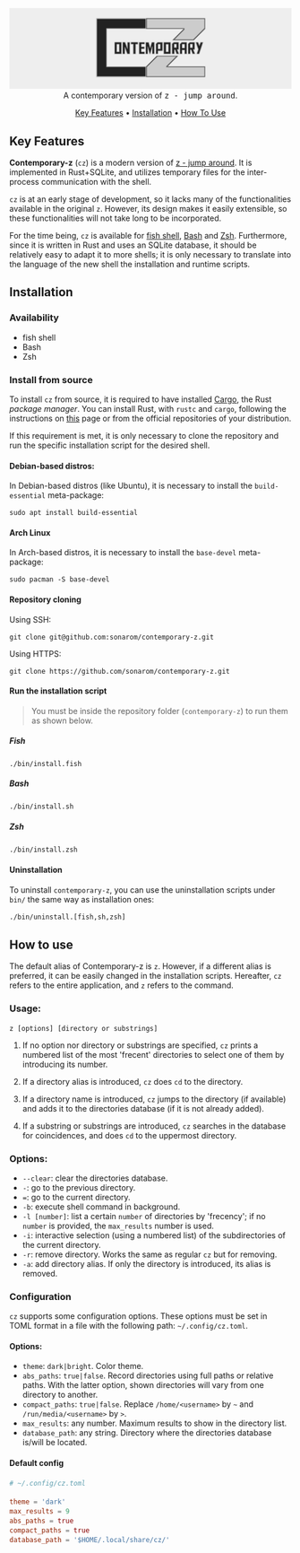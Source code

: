 <p align="center">
  <img src="assets/contemporary-z_header.png" alt="contemporary z"><br>
  A contemporary version of  <tt>z - jump around</tt>.
</p>

<p align="center">
  <a href="#key-features">Key Features</a> •
  <a href="#installation">Installation</a> •
  <a href="#how-to-use">How To Use</a>
</p>


## Key Features

**Contemporary-z** (`cz`) is a modern version of [z - jump around](https://github.com/rupa/z). It is implemented in Rust+SQLite, and utilizes temporary files for the inter-process communication with the shell.

`cz` is at an early stage of development, so it lacks many of the functionalities available in the original `z`. However, its design makes it easily extensible, so these functionalities will not take long to be incorporated.

For the time being, `cz` is available for [fish shell](https://github.com/fish-shell/fish-shell), [Bash](https://www.gnu.org/software/bash/) and [Zsh](https://www.zsh.org/). Furthermore, since it is written in Rust and uses an SQLite database, it should be relatively easy to adapt it to more shells; it is only necessary to translate into the language of the new shell the installation and runtime scripts.

## Installation

### Availability

- fish shell
- Bash
- Zsh

### Install from source

To install `cz` from source, it is required to have installed [Cargo](https://doc.rust-lang.org/cargo/), the Rust _package manager_. You can install Rust, with `rustc` and `cargo`, following the instructions on [this](https://www.rust-lang.org/tools/install) page or from the official repositories of your distribution.

If this requirement is met, it is only necessary to clone the repository and run the specific installation script for the desired shell.


#### Debian-based distros:

In Debian-based distros (like Ubuntu), it is necessary to install the `build-essential` meta-package: 

```shell
sudo apt install build-essential
```

#### Arch Linux

In Arch-based distros, it is necessary to install the `base-devel` meta-package:
```
sudo pacman -S base-devel
```

#### Repository cloning

Using SSH:
```shell
git clone git@github.com:sonarom/contemporary-z.git
```

Using HTTPS:
```shell
git clone https://github.com/sonarom/contemporary-z.git
```

#### Run the installation script

> You must be inside the repository folder (`contemporary-z`) to run them as shown below.

##### Fish

```fish
./bin/install.fish
```

##### Bash

```bash
./bin/install.sh
```

##### Zsh

```zsh
./bin/install.zsh
```


#### Uninstallation

To uninstall `contemporary-z`, you can use the uninstallation scripts under `bin/` the same way as installation ones:

```sh
./bin/uninstall.[fish,sh,zsh]
```


## How to use

The default alias of Contemporary-z is `z`. However, if a different alias is preferred, it can be easily changed in the installation scripts. Hereafter, `cz` refers to the entire application, and `z` refers to the command.


### Usage:

```fish
z [options] [directory or substrings]
```

1. If no option nor directory or substrings are specified, `cz` prints a numbered list of the most 'frecent' directories to select one of them by introducing its number.
<!--- the most 'frecent' directories -->

2. If a directory alias is introduced, `cz` does `cd` to the directory.

3. If a directory name is introduced, `cz` jumps to the directory (if available) and adds it to the directories database (if it is not already added).

4. If a substring or substrings are introduced, `cz` searches in the database for coincidences, and does `cd` to the uppermost directory.

<!--- If there is only one coincidence, `cz` accesses the directory directly. If there are 2 or more coincidences, `cz` outputs the list, as in the case 1. -->


### Options:

* `--clear`: clear the directories database.
* `-`: go to the previous directory.
* `=`: go to the current directory.
* `-b`: execute shell command in background.
* `-l [number]`: list a certain `number` of directories by 'frecency'; if no `number` is provided, the `max_results` number is used.
* `-i`: interactive selection (using a numbered list) of the subdirectories of the current directory.
* `-r`: remove directory. Works the same as regular `cz` but for removing.
* `-a`: add directory alias. If only the directory is introduced, its alias is removed.


### Configuration

`cz` supports some configuration options. These options must be set in TOML format in a file with the following path: `~/.config/cz.toml`.

#### Options:

* `theme`: `dark|bright`. Color theme.
* `abs_paths`: `true|false`. Record directories using full paths or relative paths. With the latter option, shown directories will vary from one directory to another.
* `compact_paths`: `true|false`. Replace `/home/<username>` by `~` and `/run/media/<username>` by `>`.
* `max_results`: any number. Maximum results to show in the directory list.
* `database_path`: any string. Directory where the directories database is/will be located.

#### Default config

```toml
# ~/.config/cz.toml

theme = 'dark'
max_results = 9
abs_paths = true
compact_paths = true
database_path = '$HOME/.local/share/cz/'
```

